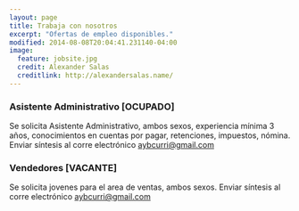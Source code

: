 ```yaml
---
layout: page
title: Trabaja con nosotros
excerpt: "Ofertas de empleo disponibles."
modified: 2014-08-08T20:04:41.231140-04:00
image:
  feature: jobsite.jpg
  credit: Alexander Salas
  creditlink: http://alexandersalas.name/
---
```

### Asistente Administrativo [OCUPADO]
Se solicita Asistente Administrativo, ambos sexos, experiencia mínima 3 años, conocimientos en cuentas por pagar, retenciones, impuestos, nómina. Enviar síntesis al corre electrónico [aybcurri@gmail.com](mailto:aybcurri@gmail.com)

### Vendedores [VACANTE] 
Se solicita jovenes para el area de ventas, ambos sexos. Enviar síntesis al corre electrónico [aybcurri@gmail.com](mailto:aybcurri@gmail.com)

